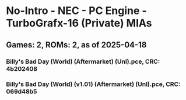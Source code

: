 # No-Intro - NEC - PC Engine - TurboGrafx-16 (Private) MIAs
## Games: 2, ROMs: 2, as of 2025-04-18

### Billy's Bad Day (World) (Aftermarket) (Unl).pce, CRC: 4b202408
### Billy's Bad Day (World) (v1.01) (Aftermarket) (Unl).pce, CRC: 069d48b5
